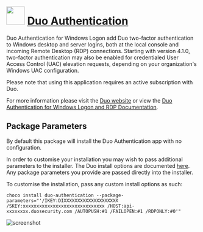 # <img src="https://github.com/dave-pollock/chocolatey-packages/raw/master/duo-authentication/icon.png" width="48" height="48"/> [Duo Authentication](https://chocolatey.org/packages/duo-authentication)

Duo Authentication for Windows Logon add Duo two-factor authentication to Windows desktop and server logins, both at the local console and incoming Remote Desktop (RDP) connections. Starting with version 4.1.0, two-factor authentication may also be enabled for credentialed User Access Control (UAC) elevation requests, depending on your organization's Windows UAC configuration.

Please note that using this application requires an active subscription with Duo.

For more information please visit the [Duo website](https://duo.com) or view the [Duo Authentication for Windows Logon and RDP Documentation](https://duo.com/docs/rdp).

## Package Parameters
By default this package will install the Duo Authentication app with no configuration. 

In order to customise your installation you may wish to pass additional parameters to the installer. The Duo install options are documented [here](https://help.duo.com/s/article/1090?language=en_US). Any package parameters you provide are passed directly into the installer.

To customise the installation, pass any custom install options as such:

`choco install duo-authentication --package-parameters="'/IKEY:DIXXXXXXXXXXXXXXXXXXXX /SKEY:xxxxxxxxxxxxxxxxxxxxxxxxxxxxxx /HOST:api-xxxxxxxx.duosecurity.com /AUTOPUSH:#1 /FAILOPEN:#1 /RDPONLY:#0'"`

![screenshot](https://github.com/dave-pollock/chocolatey-packages/raw/master/duo-authentication/screenshot.png)
